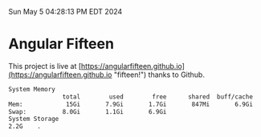 Sun May  5 04:28:13 PM EDT 2024

# Angular Fifteen


This project is live at [https://angularfifteen.github.io](https://angularfifteen.github.io "fifteen!") thanks to Github.

```bash
System Memory
               total        used        free      shared  buff/cache   available
Mem:            15Gi       7.9Gi       1.7Gi       847Mi       6.9Gi       7.4Gi
Swap:          8.0Gi       1.1Gi       6.9Gi
System Storage
2.2G	.
```
